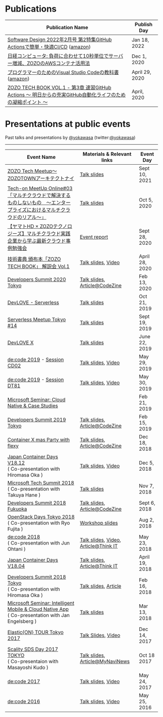 # Publications

| Publication Name  | Publish Day |
| -------------------------------- | --------- |
| [Software Design 2022年2月号 第2特集GitHub Actionsで簡単・快適CI/CD](https://gihyo.jp/magazine/SD/archive/2022/202202) ([amazon](https://www.amazon.co.jp/gp/product/B09QKG3C1L/)) | Jan 18, 2022|
| [日経コンピュータ: 負荷に合わせて10秒単位でサーバー増減、ZOZOのAWSコンテナ活用法](https://xtech.nikkei.com/atcl/nxt/column/18/01478/111800002/) | Dec 1, 2020|
| [プログラマーのためのVisual Studio Codeの教科書](https://book.mynavi.jp/ec/products/detail/id=115232) ([amazon](https://www.amazon.co.jp/gp/product/B087Q2P56J/))| April 29, 2020 |
| [ZOZO TECH BOOK VOL.1 - 第3章 速習GitHub Actions 〜 明日からの充実GitHub自動化ライフのための凝縮ポイント 〜](https://zozotechnologies.booth.pm/items/1979460)| April, 2020 |


# Presentations at public events

Past talks and presentations by [@yokawasa](https://github.com/yokawasa) (twitter:[@yokawasa](https://twitter.com/yokawasa))

---
| Event Name | Materials & Relevant links  | Event Day |
| ---------- | -------------------------------- | --------- |
| [ZOZO Tech Meetup〜ZOZOTOWNアーキテクトナイ](https://zozotech-inc.connpass.com/event/221751/) | [Talk slides](https://speakerdeck.com/yokawasa/serivce-mesh-architecture-at-zozotown-microservices-platform) | Sept 10, 2021|
| [Tech-on MeetUp Online#03「マルチクラウドで解決するものしないもの　〜エンタープライズにおけるマルチクラウドのリアル〜」](https://techplay.jp/event/793105) | [Talk slides](https://speakerdeck.com/yokawasa/zozotown-cloud-strategy-tech-on-meetup-03) | Oct 5, 2020|
| [【ヤマトHD × ZOZOテクノロジーズ】マルチクラウド実践企業から学ぶ最新クラウド事例勉強会](https://techplay.jp/event/791380?fbclid=IwAR373oOV0CVx-FSdqqWpcEWsREGYacvIGJEAkWtQAJ79-vbwGYRCIhgOZ0I) | [Event report](https://techplay.jp/column/1404) | Sept 28, 2020|
| [技術書典 頒布本「ZOZO TECH BOOK」 解説会 Vol.1](https://zozotech-inc.connpass.com/event/173309/) | [Talk slides](https://speakerdeck.com/yokawasa/zozotechbook1-ch03-githubactions), [Video](https://www.youtube.com/watch?v=kmE1q5wh3r4) | April 28, 2020|
| [Developers Summit 2020 Tokyo](https://event.shoeisha.jp/devsumi/20200213/session/2338/) | [Talk slides](https://speakerdeck.com/yokawasa/wo-hazozotownfalsekuraudoziyaniwotong-zitehe-woxue-ndafalseka), [Article@CodeZine](https://codezine.jp/article/detail/11990)|Feb 13, 2020 |
| [DevLOVE - Serverless](https://devlove.doorkeeper.jp/events/98173) | [Talk slides](https://speakerdeck.com/yokawasa/jin-serverlessgamian-bai-iwake-devlovegan-xie-ban)  | Oct 21, 2019 |
| [Serverless Meetup Tokyo #14](https://serverless.connpass.com/event/143446/) | [Talk slides](https://www.slideshare.net/yokawasa/serverless-v1909-173712712) | Sept 19, 2019 |
| [DevLOVE X](https://devlove.wixsite.com/devlovex) | [Talk slides](https://www.slideshare.net/yokawasa/serverless-151261322) |June 22, 2019 |
| [de:code 2019](https://www.microsoft.com/ja-jp/events/decode/2019/default.aspx) - [Session CD02](https://www.microsoft.com/ja-jp/events/decode/2019session/detail.aspx?sid=CD02) | [Talk slides](https://www.slideshare.net/yokawasa/azure-functions-20-deep-dive), [Video](https://youtu.be/fyq48ciTkF8) | May 29, 2019 |
| [de:code 2019](https://www.microsoft.com/ja-jp/events/decode/2019/default.aspx) - [Session DT81](https://www.microsoft.com/ja-jp/events/decode/2019session/detail.aspx?sid=DT81) | [Talk slides](https://www.slideshare.net/yokawasa/distributed-tracing-in-a-cloud-native-age-148757740), [Video](https://youtu.be/0RFYvMfIJUo) | May 30, 2019 |
| [Microsoft Seminar: Cloud Native & Case Studies](https://microsoft-events.connpass.com/event/119618/) |  | Feb 21, 2019 |
| [Developers Summit 2019 Tokyo](https://event.shoeisha.jp/devsumi/20190214/session/1985/) | [Talk slides](https://www.slideshare.net/yokawasa/azure-cloud-native-stack-for-developers-azure), [Article@CodeZine](https://codezine.jp/article/detail/11414) | Feb 15, 2019 |
| [Container X mas Party with flexy](https://flexy.connpass.com/event/110839/) | [Talk slides](https://www.slideshare.net/yokawasa/service-mesh-status-quo-2018-126171897), [Article@CodeZine](https://codezine.jp/article/detail/11342) | Dec 18, 2018 |
| [Japan Container Days V18.12](https://containerdays.jp/) <br>( Co-presentation with Hiromasa Oka ) | [Talk slides](https://www.slideshare.net/hiromasaoka/noops-125109991),  [Video](https://www.youtube.com/watch?v=5WJmBjRfZag) | Dec 5, 2018 |
| [Microsoft Tech Summit 2018](https://www.microsoft.com/ja-jp/events/techsummit/2018/session.aspx#AD08) <br> ( Co-presentation with Takuya Hane ) | [Talk slides](https://www.slideshare.net/yokawasa/azure-containers-serverless-technology-options-aftertechsummit2018-edition) | Nov 7, 2018 |
| [Developers Summit 2018 Fukuoka](https://event.shoeisha.jp/devsumi/20180906/session/1777/) | [Talk slides](https://www.slideshare.net/yokawasa/container-and-serverless-113315212), [Article@CodeZine](https://codezine.jp/article/detail/11098) | Sept 6, 2018 |
| [OpenStack Days Tokyo 2018](http://openstackdays.com/program-detail/#d1p4s7) <br>( Co-presentation with Ryo Fujita ) |[Workshop slides](https://github.com/yokawasa/azure-voting-app/blob/master/labs/cndt_aks_handson.pdf) | Aug 2, 2018 |
| [de:code 2018](https://www.microsoft.com/ja-jp/events/decode/2018/sessions.aspx#AD29) <br>( Co-presentation with Jun Ohtani ) | [Talk slides](https://info.microsoft.com/JA-AZUREPLAT-CNTNT-FY18-06Jun-14-decode18Online-MGC0002638_01Registration-ForminBody.html),  [Video](https://youtu.be/LG7bJeBN6CI), [Article@Think IT](https://thinkit.co.jp/article/13087) | May 23, 2018 |
| [Japan Container Days V18.04](https://containerdays.jp/v1804/) | [Talk slides](https://www.slideshare.net/yokawasa/kubernetes-x-paas-noops), [Article@Think IT](https://thinkit.co.jp/article/14030) | April 19, 2018 |
| [Developers Summit 2018 Tokyo](https://event.shoeisha.jp/devsumi/20180215/session/1659/)<br>(  Co-presentation with Hiromasa Oka ) | [Talk slides](https://www.slideshare.net/hiromasaoka/noops-88082246), [Article](https://codezine.jp/article/detail/10716) |Feb 16, 2018 |
| [Microsoft Seminar: Intelligent Mobile & Cloud Native App](https://microsoft-events.connpass.com/event/80453/) <br>( Co-presentation with Jan Engelsberg ) | [Talk slides](https://www.slideshare.net/MicrosoftAzure_Japan/azure-database-for-mysql-postgresql) | Mar 13, 2018 |
| [Elastic{ON} TOUR Tokyo 2017](https://www.elastic.co/jp/elasticon/tour/2017/tokyo) | [Talk Slides](https://www.slideshare.net/yokawasa/15-elastic-stack-on-azure-84976576), [Video](https://www.elastic.co/jp/elasticon/tour/2017/tokyo/microsoft) | Dec 14, 2017 |
| [Scality SDS Day 2017 TOKYO](https://ja.scality.com/scality-sds-day-2017-tokyo/) <br>( Co-presentaion with Masayoshi Kudo ) | [Talk slides](https://www.slideshare.net/yokawasa/the-infinite-benefits-of-microsoft-azure-scality-connect-for-azure-blob-storage-x-azure), [Article@MyNaviNews](https://news.mynavi.jp/kikaku/20171107-a002/) | Oct 18 2017 |
| [de:code 2017](https://www.microsoft.com/ja-jp/events/decode/2017/sessions.aspx#DI08) | [Talk slides](https://www.slideshare.net/decode2017/di08-azure-search), [Video](https://channel9.msdn.com/Events/de-code/2017/DI08) | May 24, 2017
| [de:code 2016](https://www.microsoft.com/ja-jp/events/decode/2016/session.aspx#DEV-018) | [Talk slides](https://www.slideshare.net/decode2016/dev018azure-search-deep-dive), [Video](https://channel9.msdn.com/Events/de-code/2016/DEV-018) | May 25, 2016 |
